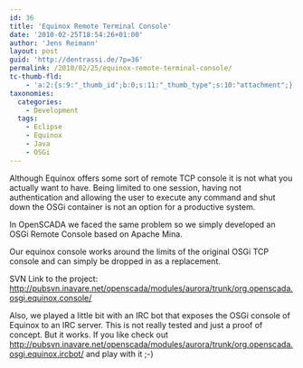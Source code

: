 ```yaml
---
id: 36
title: 'Equinox Remote Terminal Console'
date: '2010-02-25T18:54:26+01:00'
author: 'Jens Reimann'
layout: post
guid: 'http://dentrassi.de/?p=36'
permalink: /2010/02/25/equinox-remote-terminal-console/
tc-thumb-fld:
    - 'a:2:{s:9:"_thumb_id";b:0;s:11:"_thumb_type";s:10:"attachment";}'
taxonomies:
  categories:
    - Development
  tags:
    - Eclipse
    - Equinox
    - Java
    - OSGi
---
```


Although Equinox offers some sort of remote TCP console it is not what you actually want to have. Being limited to one session, having not authentication and allowing the user to execute any command and shut down the OSGi container is not an option for a productive system.

<!-- more -->

In OpenSCADA we faced the same problem so we simply developed an OSGi Remote Console based on Apache Mina.

Our equinox console works around the limits of the original OSGi TCP console and can simply be dropped in as a replacement.

SVN Link to the project: <http://pubsvn.inavare.net/openscada/modules/aurora/trunk/org.openscada.osgi.equinox.console/>

Also, we played a little bit with an IRC bot that exposes the OSGi console of Equinox to an IRC server. This is not really tested and just a proof of concept. But it works. If you like check out <http://pubsvn.inavare.net/openscada/modules/aurora/trunk/org.openscada.osgi.equinox.ircbot/> and play with it ;-)
